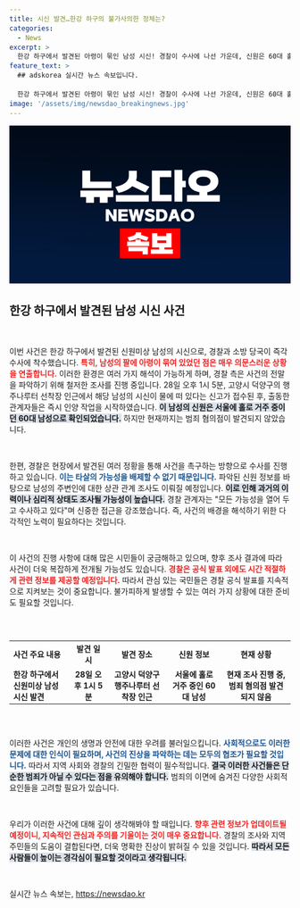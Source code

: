 ```yaml
---
title: 시신 발견…한강 하구의 불가사의한 정체는?
categories:
  - News
excerpt: >
  한강 하구에서 발견된 아령이 묶인 남성 시신! 경찰이 수사에 나선 가운데, 신원은 60대 홀로 거주한 남성으로 확인됐다. 과연 그의 죽음 뒤에 숨겨진 진실은 무엇일까? 클릭해서 확인하세요!
feature_text: >
  ## adskorea 실시간 뉴스 속보입니다.

  한강 하구에서 발견된 아령이 묶인 남성 시신! 경찰이 수사에 나선 가운데, 신원은 60대 홀로 거주한 남성으로 확인됐다. 과연 그의 죽음 뒤에 숨겨진 진실은 무엇일까? 클릭해서 확인하세요!
image: '/assets/img/newsdao_breakingnews.jpg'
---
```


<p><img src="/assets/img/newsdao_breakingnews.jpg" alt="adskorea 속보" /></p>

<h2 data-ke-size="size26">한강 하구에서 발견된 남성 시신 사건</h2>

<p data-ke-size="size16">&nbsp;</p>

<p>이번 사건은 한강 하구에서 발견된 신원미상 남성의 시신으로, 경찰과 소방 당국이 즉각 수사에 착수했습니다. <b><span style="color: #ee2323;">특히, 남성의 팔에 아령이 묶여 있었던 점은 매우 의문스러운 상황을 연출합니다.</span></b> 이러한 환경은 여러 가지 해석이 가능하게 하며, 경찰 측은 사건의 전말을 파악하기 위해 철저한 조사를 진행 중입니다. 28일 오후 1시 5분, 고양시 덕양구의 행주나루터 선착장 인근에서 해당 남성의 시신이 물에 떠 있다는 신고가 접수된 후, 출동한 관계자들은 즉시 인양 작업을 시작하였습니다. <b><span style="background-color: #21538527;">이 남성의 신원은 서울에 홀로 거주 중이던 60대 남성으로 확인되었습니다.</span></b> 하지만 현재까지는 범죄 혐의점이 발견되지 않았습니다.</p>

<p data-ke-size="size16">&nbsp;</p>

<p>한편, 경찰은 현장에서 발견된 여러 정황을 통해 사건을 촉구하는 방향으로 수사를 진행하고 있습니다. <b><span style="color: #1a5490;">이는 타살의 가능성을 배제할 수 없기 때문입니다.</span></b> 파악된 신원 정보를 바탕으로 남성의 주변인에 대한 상관 관계 조사도 이뤄질 예정입니다. <b><span style="background-color: #21538527;">이로 인해 과거의 이력이나 심리적 상태도 조사될 가능성이 높습니다.</span></b> 경찰 관계자는 "모든 가능성을 열어 두고 수사하고 있다"며 신중한 접근을 강조했습니다. 즉, 사건의 배경을 해석하기 위한 다각적인 노력이 필요하다는 것입니다. </p>

<p data-ke-size="size16">&nbsp;</p>

<p>이 사건의 진행 사항에 대해 많은 시민들이 궁금해하고 있으며, 향후 조사 결과에 따라 사건이 더욱 복잡하게 전개될 가능성도 있습니다. <b><span style="color: #ee2323;">경찰은 공식 발표 외에도 시간 적절하게 관련 정보를 제공할 예정입니다.</span></b> 따라서 관심 있는 국민들은 경찰 공식 발표를 지속적으로 지켜보는 것이 중요합니다. 불가피하게 발생할 수 있는 여러 가지 상황에 대한 준비도 필요할 것입니다.</p>

<p data-ke-size="size16">&nbsp;</p> 

<div style="overflow-x:auto;">
<table style="width:100%">
  <tr>
    <th style="text-align: left;">사건 주요 내용</th>
    <th style="text-align: center;">발견 일시</th>
    <th style="text-align: center;">발견 장소</th>
    <th style="text-align: center;">신원 정보</th>
    <th style="text-align: center;">현재 상황</th>
  </tr>
  <tr>
    <td><b>한강 하구에서 신원미상 남성 시신 발견</b></td>
    <td style="text-align: center; height: 17px;"><b>28일 오후 1시 5분</b></td>
    <td style="text-align: center; height: 17px;"><b>고양시 덕양구 행주나루터 선착장 인근</b></td>
    <td style="text-align: center; height: 17px;"><b>서울에 홀로 거주 중인 60대 남성</b></td>
    <td style="text-align: center; height: 17px;"><b>현재 조사 진행 중, 범죄 혐의점 발견되지 않음</b></td>
  </tr>
</table>
</div>

<p data-ke-size="size16">&nbsp;</p>

<p>이러한 사건은 개인의 생명과 안전에 대한 우려를 불러일으킵니다. <b><span style="color: #1a5490;">사회적으로도 이러한 문제에 대한 인식이 필요하며, 사건의 진상을 파악하는 데는 모두의 협조가 필요할 것입니다.</span></b> 따라서 지역 사회와 경찰의 긴밀한 협력이 필수적입니다. <b><span style="background-color: #21538527;">결국 이러한 사건들은 단순한 범죄가 아닐 수 있다는 점을 유의해야 합니다.</span></b> 범죄의 이면에 숨겨진 다양한 사회적 요인들을 고려할 필요가 있습니다. </p>

<p data-ke-size="size16">&nbsp;</p>

<p>우리가 이러한 사건에 대해 깊이 생각해봐야 할 때입니다. <b><span style="color: #ee2323;">향후 관련 정보가 업데이트될 예정이니, 지속적인 관심과 주의를 기울이는 것이 매우 중요합니다.</span></b> 경찰의 조사와 지역 주민들의 도움이 결합된다면, 더욱 명확한 진상이 밝혀질 수 있을 것입니다. <b><span style="background-color: #21538527;">따라서 모든 사람들이 높이는 경각심이 필요할 것이라고 생각됩니다.</span></b> </p>

<p data-ke-size="size16">&nbsp;</p>
실시간 뉴스 속보는, <a href="https://newsdao.kr" rel="dofollow">https://newsdao.kr</a>


